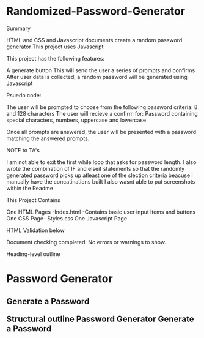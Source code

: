 # Randomized-Password-Generator

Summary

   HTML and CSS and Javascript documents create a random password generator
   This project uses Javascript

This project has the following features:

   A generate button
   This will send the user a series of prompts and confirms
   After user data is collected, a random password will be generated using Javascript
   
Psuedo code:


   The user will be prompted to choose from the following password criteria: 8 and 128 characters
   The user will recieve a confirm for:
   Password containing special characters, numbers, uppercase and lowercase  
             
   Once all prompts are answered, the user will be presented with a password matching the answered prompts. 
    
    
   NOTE to TA's
      
   I am not able to exit the first while loop that asks for password length.
   I also wrote the combination of IF and elseif statements so that the randomly generated password picks up atleast 
   one of the slection criteria beacuse i manually have the concatinations built 
   I also wasnt able to put screenshots within the Readme 
      

This Project Contains

   One HTML Pages -Index.html -Contains basic user input items and buttons 
   One CSS Page- Styles.css
   One Javascript Page
   
   
   HTML Validation below
   
   Document checking completed. No errors or warnings to show.

Heading-level outline
<h1> Password Generator

<h2> Generate a Password

Structural outline
Password Generator
Generate a Password
   
   
   
